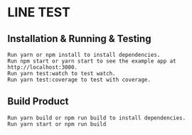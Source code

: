 # LINE TEST


## Installation & Running & Testing

```
Run yarn or npm install to install dependencies.
Run npm start or yarn start to see the example app at http://localhost:3000.
Run yarn test:watch to test watch.
Run yarn test:coverage to test with coverage.
```

## Build Product
```
Run yarn build or npm run build to install dependencies.
Run yarn start or npm run build
```

